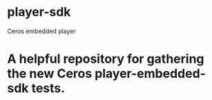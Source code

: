 # player-sdk
Ceros embedded player


# A helpful repository for gathering the new Ceros player-embedded-sdk tests.
